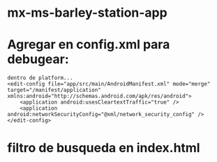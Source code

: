 # mx-ms-barley-station-app
# Agregar en config.xml para debugear:
    dentro de platform...
    <edit-config file="app/src/main/AndroidManifest.xml" mode="merge" target="/manifest/application" xmlns:android="http://schemas.android.com/apk/res/android">
        <application android:usesCleartextTraffic="true" />
        <application android:networkSecurityConfig="@xml/network_security_config" />
    </edit-config>
# filtro de busqueda en index.html